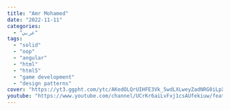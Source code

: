 ```yaml
---
title: "Amr Mohamed"
date: "2022-11-11"
categories:
  - "عربي"
tags:
  - "solid"
  - "oop"
  - "angular"
  - "html"
  - "html5"
  - "game development"
  - "design patterns"
cover: "https://yt3.ggpht.com/ytc/AKedOLQrUIHFE3Vk_5wdLXLweyZadNRG0iLpXa7g78bmy00=s88-c-k-c0x00ffffff-no-rj"
youtube: "https://www.youtube.com/channel/UCrKr6aiLvFxj1csAUfekiuw/featured"
---
```

